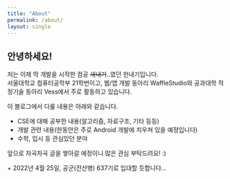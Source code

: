 ```yaml
---
title: "About"
permalink: /about/
layout: single
---
```


## 안녕하세요!

저는 이제 막 개발을 시작한 컴공 ~~새내기~~..였던 헌내기입니다.  
서울대학교 컴퓨터공학부 21학번이고, 웹/앱 개발 동아리 WaffleStudio와 공과대학 적정기술 동아리 Vess에서 주로 활동하고 있습니다.  

이 블로그에서 다룰 내용은 아래와 같습니다.

* CSE에 대해 공부한 내용(알고리즘, 자료구조, 기타 등등)
* 개발 관련 내용(한동안은 주로 Android 개발에 치우쳐 있을 예정입니다)
* 수학, 입시 등 관심있던 분야

앞으로 차곡차곡 글을 쌓아갈 예정이니 많은 관심 부탁드려요! :)

\+ 2022년 4월 25일, 공군(전산병) 637기로 입대할 듯합니다...
